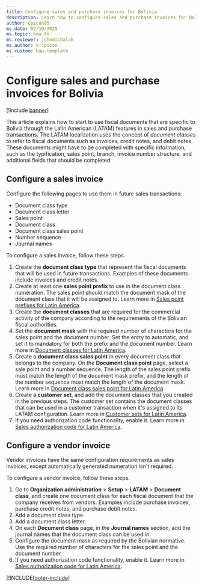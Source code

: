 ```yaml
---
title: Configure sales and purchase invoices for Bolivia
description: Learn how to configure sales and purchase invoices for Bolivia.
author: Cpicon85
ms.date: 02/10/2025
ms.topic: how-to
ms.reviewer: johnmichalak
ms.author: v-cpicon
ms.custom: bap-template
---
```


# Configure sales and purchase invoices for Bolivia

[!include [banner](../../includes/banner.md)]

This article explains how to start to use fiscal documents that are specific to Bolivia through the Latin American (LATAM) features in sales and purchase transactions. The LATAM localization uses the concept of *document classes* to refer to fiscal documents such as invoices, credit notes, and debit notes. These documents might have to be completed with specific information, such as the typification, sales point, branch, invoice number structure, and additional fields that should be completed.

## Configure a sales invoice

Configure the following pages to use them in future sales transactions:

- Document class type
- Document class letter
- Sales point 
- Document class
- Document class sales point
- Number sequence
- Journal names

To configure a sales invoice, follow these steps.

1. Create the **document class type** that represent the fiscal documents that will be used in future transactions. Examples of these documents include invoices and credit notes.
1. Create at least one **sales point prefix** to use in the document class numeration. The sales point should match the document mask of the document class that it will be assigned to. Learn more in [Sales point prefixes for Latin America](ltm-core-sales-point-prefixes.md).
1. Create the **document classes** that are required for the commercial activity of the company according to the requirements of the Bolivian fiscal authorities.
1. Set the **document mask** with the required number of characters for the sales point and the document number. Set the entry to automatic, and set it to mandatory for both the prefix and the document number. Learn more in [Document classes for Latin America](ltm-core-document-class.md).
1. Create a **document class sales point** in every document class that belongs to the company. On the **Document class point** page, select a sale point and a number sequence. The length of the sales point prefix must match the length of the document mask prefix, and the length of the number sequence must match the length of the document mask. Learn more in [Document class sales point for Latin America](ltm-core-document-class-sales-point.md).
1. Create a **customer set**, and add the document classes that you created in the previous steps. The customer set contains the document classes that can be used in a customer transaction when it's assigned to its LATAM configuration. Learn more in [Customer sets for Latin America](ltm-core-customers-set.md).
1. If you need authorization code functionality, enable it. Learn more in [Sales authorization code for Latin America](ltm-core-sales-ca.md).

## Configure a vendor invoice

Vendor invoices have the same configuration requirements as sales invoices, except automatically generated numeration isn't required.

To configure a vendor invoice, follow these steps.

1. Go to **Organization administration** \> **Setup** \> **LATAM** \> **Document class**, and create one document class for each fiscal document that the company receives from vendors. Examples include purchase invoices, purchase credit notes, and purchase debit notes.
1. Add a document class type.
1. Add a document class letter.
1. On each **Document class** page, in the **Journal names** section, add the journal names that the document class can be used in.
1. Configure the document mask as required by the Bolivian normative. Use the required number of characters for the sales point and the document number.
1. If you need authorization code functionality, enable it. Learn more in [Sales authorization code for Latin America](ltm-core-sales-ca.md).

[!INCLUDE[footer-include](../../../includes/footer-banner.md)]
